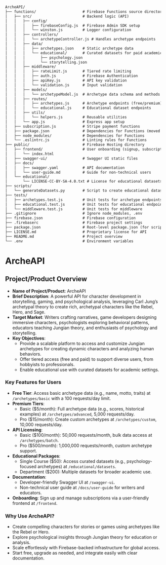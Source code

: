 ```markdown
ArcheAPI/
├── functions/                     # Firebase Functions source directory
│   ├── src/                       # Backend logic (API)
│   │   ├── config/
│   │   │   ├── firebaseConfig.js  # Firebase Admin SDK setup
│   │   │   └── winston.js         # Logger configuration
│   │   ├── controllers/
│   │   │   └── archetypeController.js # Handles archetype endpoints
│   │   ├── data/
│   │   │   ├── archetypes.json    # Static archetype data
│   │   │   └── educational/       # Curated datasets for paid academic use
│   │   │       ├── psychology.json
│   │   │       └── storytelling.json
│   │   ├── middleware/
│   │   │   ├── rateLimit.js       # Tiered rate limiting
│   │   │   ├── auth.js            # Firebase Authentication
│   │   │   ├── apiKey.js          # API key validation
│   │   │   └── validation.js      # Input validation
│   │   ├── models/
│   │   │   └── archetypeModel.js  # Archetype data schema and methods
│   │   ├── routes/
│   │   │   ├── archetypes.js      # Archetype endpoints (free/premium)
│   │   │   └── educational.js     # Educational dataset endpoints
│   │   ├── utils/
│   │   │   └── helpers.js         # Reusable utilities
│   │   └── app.js                 # Express app setup
│   ├── subscription.js            # Stripe payment functions
│   ├── package.json               # Dependencies for Functions (moved here)
│   ├── node_modules/              # Dependencies for Functions
│   └── .eslintrc.js               # Linting rules for Functions
├── public/                        # Firebase Hosting directory
│   ├── frontend/                  # User onboarding (signup, subscriptions)
│   │   └── index.html
│   ├── swagger-ui/                # Swagger UI static files
│   ├── docs/
│   │   ├── swagger.yaml           # API documentation
│   │   └── user-guide.md          # Guide for non-technical users
│   └── educational/
│       └── LICENSE-CC-BY-SA-4.0.txt # License for educational datasets
├── scripts/
│   └── generateDatasets.py        # Script to create educational datasets
├── tests/
│   ├── archetypes.test.js         # Unit tests for archetype endpoints
│   ├── educational.test.js        # Unit tests for educational endpoints
│   └── middleware.test.js         # Unit tests for middleware
├── .gitignore                     # Ignore node_modules, .env
├── firebase.json                  # Firebase configuration
├── .firebaserc                    # Firebase project settings
├── package.json                   # Root-level package.json (for scripts, dev dependencies)
├── LICENSE.md                     # Proprietary license for API
├── README.md                      # Project overview
└── .env                           # Environment variables
```
# ArcheAPI

## Project/Product Overview
- **Name of Project/Product**: ArcheAPI
- **Brief Description**: A powerful API for character development in storytelling, gaming, and psychological analysis, leveraging Carl Jung’s archetypal theory to create rich, archetypal characters like the Rebel, Hero, and Sage.
- **Target Market**: Writers crafting narratives, game developers designing immersive characters, psychologists exploring behavioral patterns, educators teaching Jungian theory, and enthusiasts of psychology and storytelling.
- **Key Objectives**:
  - Provide a scalable platform to access and customize Jungian archetypes for creating dynamic characters and analyzing human behaviors.
  - Offer tiered access (free and paid) to support diverse users, from hobbyists to professionals.
  - Enable educational use with curated datasets for academic settings.

### Key Features for Users
- **Free Tier**: Access basic archetype data (e.g., name, motto, traits) at `/archetypes/basic` with a 100 requests/day limit.
- **Premium Tiers**:
  - Basic ($5/month): Full archetype data (e.g., scores, historical examples) at `/archetypes/advanced`, 5,000 requests/day.
  - Pro ($15/month): Create custom archetypes at `/archetypes/custom`, 10,000 requests/day.
- **API Licensing**:
  - Basic ($100/month): 50,000 requests/month, bulk data access at `/archetypes/batch`.
  - Pro ($500/month): 1,000,000 requests/month, custom archetype support.
- **Educational Packages**:
  - Single Course ($50): Access curated datasets (e.g., psychology-focused archetypes) at `/educational/datasets`.
  - Department ($200): Multiple datasets for broader academic use.
- **Documentation**:
  - Developer-friendly Swagger UI at `/swagger-ui`.
  - Non-technical user guide at `/docs/user-guide` for writers and educators.
- **Onboarding**: Sign up and manage subscriptions via a user-friendly frontend at `/frontend`.

### Why Use ArcheAPI?
- Create compelling characters for stories or games using archetypes like the Rebel or Hero.
- Explore psychological insights through Jungian theory for education or analysis.
- Scale effortlessly with Firebase-backed infrastructure for global access.
- Start free, upgrade as needed, and integrate easily with clear documentation.